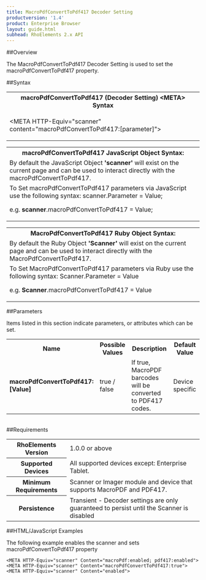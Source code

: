 ```yaml
---
title: MacroPdfConvertToPdf417 Decoder Setting
productversion: '1.4'
product: Enterprise Browser
layout: guide.html
subhead: RhoElements 2.x API
---
```


##Overview

The MacroPdfConvertToPdf417 Decoder Setting is used to set the macroPdfConvertToPdf417 property.

##Syntax

<table class="re-table"><tr><th class="tableHeading">macroPdfConvertToPdf417 (Decoder Setting) &lt;META&gt; Syntax
</th></tr><tr><td class="clsSyntaxCells clsOddRow"><p>&lt;META HTTP-Equiv="scanner" content="macroPdfConvertToPdf417:[parameter]"&gt;</p></td></tr></table>
<table class="re-table"><tr><th class="tableHeading">macroPdfConvertToPdf417 JavaScript Object Syntax:</th></tr><tr><td class="clsSyntaxCells clsOddRow">
By default the JavaScript Object <b>'scanner'</b> will exist on the current page and can be used to interact directly with the macroPdfConvertToPdf417.
</td></tr><tr><td class="clsSyntaxCells clsEvenRow">
To Set macroPdfConvertToPdf417 parameters via JavaScript use the following syntax: scanner.Parameter = Value;
<P />e.g. <b>scanner</b>.macroPdfConvertToPdf417 = Value;
</td></tr></table>
<table class="re-table"><tr><th class="tableHeading">MacroPdfConvertToPdf417 Ruby Object Syntax:</th></tr><tr><td class="clsSyntaxCells clsOddRow">
By default the Ruby Object <b>'Scanner'</b> will exist on the current page and can be used to interact directly with the MacroPdfConvertToPdf417.
</td></tr><tr><td class="clsSyntaxCells clsEvenRow">
To Set MacroPdfConvertToPdf417 parameters via Ruby use the following syntax: Scanner.Parameter = Value
<P />e.g. <b>Scanner</b>.macroPdfConvertToPdf417 = Value
</td></tr></table>



##Parameters


Items listed in this section indicate parameters, or attributes which can be set.
<table class="re-table"><col width="20%" /><col width="20%" /><col width="38%" /><col width="22%" /><tr><th class="tableHeading">Name</th><th class="tableHeading">Possible Values</th><th class="tableHeading">Description</th><th class="tableHeading">Default Value</th></tr><tr><td class="clsSyntaxCells clsOddRow"><b>macroPdfConvertToPdf417:[Value]
</b></td><td class="clsSyntaxCells clsOddRow">true / false</td><td class="clsSyntaxCells clsOddRow">If true, MacroPDF barcodes will be converted to PDF417 codes.</td><td class="clsSyntaxCells clsOddRow">Device specific</td></tr></table>
<table class="re-table"><col width="78%" /><col width="8%" /><col width="1%" /><col width="5%" /><col width="1%" /><col width="5%" /><col width="2%" /></table>





##Requirements

<table class="re-table"><tr><th class="tableHeading">RhoElements Version</th><td class="clsSyntaxCell clsEvenRow">1.0.0 or above
</td></tr><tr><th class="tableHeading">Supported Devices</th><td class="clsSyntaxCell clsOddRow">All supported devices except: Enterprise Tablet.</td></tr><tr><th class="tableHeading">Minimum Requirements</th><td class="clsSyntaxCell clsOddRow">Scanner or Imager module and device that supports MacroPDF and PDF417.</td></tr><tr><th class="tableHeading">Persistence</th><td class="clsSyntaxCell clsEvenRow">Transient - Decoder settings are only guaranteed to persist until the Scanner is disabled</td></tr></table>


##HTML/JavaScript Examples

The following example enables the scanner and sets macroPdfConvertToPdf417 property

	<META HTTP-Equiv="scanner" Content="macroPdf:enabled; pdf417:enabled">
	<META HTTP-Equiv="scanner" Content="macroPdfConvertToPdf417:true">
	<META HTTP-Equiv="scanner" Content="enabled">
					





